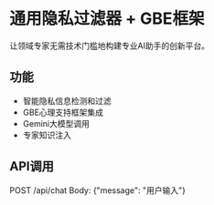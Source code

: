 # 通用隐私过滤器 + GBE框架

让领域专家无需技术门槛地构建专业AI助手的创新平台。

## 功能
- 智能隐私信息检测和过滤
- GBE心理支持框架集成
- Gemini大模型调用
- 专家知识注入

## API调用
POST /api/chat
Body: {"message": "用户输入"}